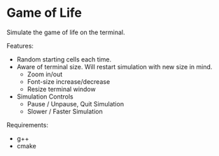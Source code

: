 # Game of Life

Simulate the game of life on the terminal.

Features:

- Random starting cells each time.
- Aware of terminal size. Will restart simulation with new size in mind.
    - Zoom in/out
    - Font-size increase/decrease
    - Resize terminal window
- Simulation Controls
    - Pause / Unpause, Quit Simulation
    - Slower / Faster Simulation

Requirements:

- g++
- cmake

